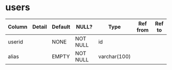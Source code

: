 # users

| Column | Detail | Default | NULL?    | Type         | Ref from | Ref to |
| ------ | ------ | ------- | -------- | ------------ | -------- | ------ |
| userid |        | NONE    | NOT NULL | id           |          |        |
| alias  |        | EMPTY   | NOT NULL | varchar(100) |          |        |
